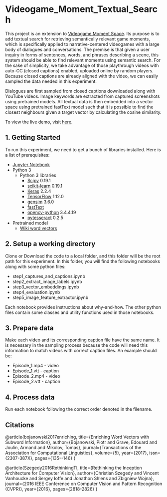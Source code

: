 # Videogame_Moment_Textual_Search

This project is an extension to [Videogame Moment Space](https://github.com/Xiaoxuan-Zhang/Videogame_Moment_Visualization). Its purpose is to add textual search for retrieving semantically relevant game moments, which is specifically applied to narrative-centered videogames with a large body of dialogues and conversations. The premise is that given a user inquiry in forms of sentences, words, and phrases describing a scene, this system should be able to find relevant moments using semantic search. For the sake of simplicity, we take advantage of those playthrough videos with auto-CC (closed captions) enabled, uploaded online by random players. Because closed captions are already aligned with the video, we can easily sampled the data needed in this experiment.

Dialogues are first sampled from closed captions downloaded along with YouTube videos. Image keywords are extracted from captured screenshots using pretrained models. All textual data is then embedded into a vector space using pretrained fastText model such that it is possible to find the closest neighbours given a target vector by calculating the cosine similarity. 

To view the live demo, visit [here](https://videogamemomentspace.appspot.com/).

## 1. Getting Started
To run this experiment, we need to get a bunch of libraries installed.
Here is a list of prerequisites:

* [Jupyter Notebook](http://jupyter.org/)
* Python 3
  * Python 3 libraries
    * [Scipy](https://www.scipy.org/) 0.19.1
    * [scikit-learn](http://scikit-learn.org/stable/) 0.19.1
    * [Keras](https://keras.io/) 2.2.4
    * [TensorFlow](https://keras.io/) 1.12.0
    * [gensim](https://radimrehurek.com/gensim/) 3.6.0
    * [fastText](https://fasttext.cc/)
    * [opencv-python](https://opencv-python-tutroals.readthedocs.io/en/latest/py_tutorials/py_tutorials.html) 3.4.4.19
    * [pytesseract](https://pypi.org/project/pytesseract/) 0.2.5
* Pretrained model
  * [Wiki word vectors](https://s3-us-west-1.amazonaws.com/fasttext-vectors/wiki.en.zip)
    
## 2. Setup a working directory
Clone or Download the code to a local folder, and this folder will be the root path for this experiment.
In this folder, you will find the following notebooks along with some python files:
  * step1_captures_and_captions.ipynb<br>
  * step2_extract_image_labels.ipynb<br>
  * step3_vector_embeddings.ipynb<br>
  * step4_evaluation.ipynb<br>
  * step5_image_feature_extractor.ipynb<br>

Each notebook provides instructions about why-and-how. The other python files contain some classes and utility functions used in those notebooks.

## 3. Prepare data
Make each video and its corresponding caption file have the same name. It is necessary in the sampling process because the code will need this information to match videos with correct caption files. An example should be:
* Episode_1.mp4 - video<br>
* Episode_1.vtt - caption<br>
* Episode_2.mp4 - video<br>
* Episode_2.vtt - caption<br>

## 4. Process data
Run each notebook following the correct order denoted in the filename.


## Citations
@article{bojanowski2017enriching,
  title={Enriching Word Vectors with Subword Information},
  author={Bojanowski, Piotr and Grave, Edouard and Joulin, Armand and Mikolov, Tomas},
  journal={Transactions of the Association for Computational Linguistics},
  volume={5},
  year={2017},
  issn={2307-387X},
  pages={135--146}
}

@article{Szegedy2016RethinkingTI,
  title={Rethinking the Inception Architecture for Computer Vision},
  author={Christian Szegedy and Vincent Vanhoucke and Sergey Ioffe and Jonathon Shlens and Zbigniew Wojna},
  journal={2016 IEEE Conference on Computer Vision and Pattern Recognition (CVPR)},
  year={2016},
  pages={2818-2826}
}
